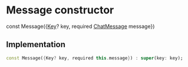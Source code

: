 


# Message constructor






const
Message({[Key](https://api.flutter.dev/flutter/foundation/Key-class.html)? key, required [ChatMessage](../../models_chats_chat_message/ChatMessage-class.md) message})





## Implementation

```dart
const Message({Key? key, required this.message}) : super(key: key);
```







